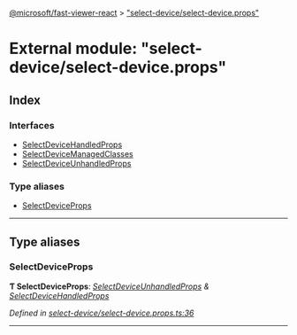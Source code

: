 [@microsoft/fast-viewer-react](../README.md) > ["select-device/select-device.props"](../modules/_select_device_select_device_props_.md)

# External module: "select-device/select-device.props"

## Index

### Interfaces

* [SelectDeviceHandledProps](../interfaces/_select_device_select_device_props_.selectdevicehandledprops.md)
* [SelectDeviceManagedClasses](../interfaces/_select_device_select_device_props_.selectdevicemanagedclasses.md)
* [SelectDeviceUnhandledProps](../interfaces/_select_device_select_device_props_.selectdeviceunhandledprops.md)

### Type aliases

* [SelectDeviceProps](_select_device_select_device_props_.md#selectdeviceprops)

---

## Type aliases

<a id="selectdeviceprops"></a>

###  SelectDeviceProps

**Ƭ SelectDeviceProps**: *[SelectDeviceUnhandledProps](../interfaces/_select_device_select_device_props_.selectdeviceunhandledprops.md) & [SelectDeviceHandledProps](../interfaces/_select_device_select_device_props_.selectdevicehandledprops.md)*

*Defined in [select-device/select-device.props.ts:36](https://github.com/Microsoft/fast-dna/blob/164dd3ca/packages/fast-viewer-react/src/select-device/select-device.props.ts#L36)*

___

